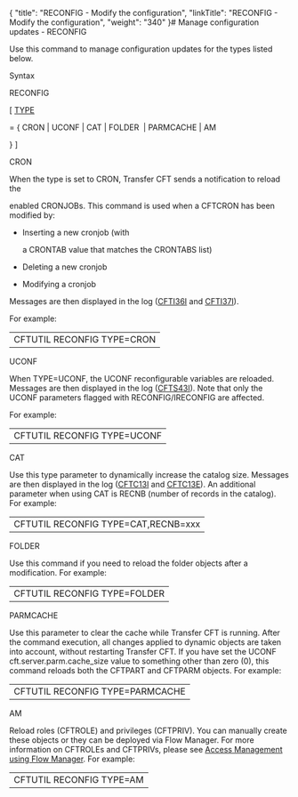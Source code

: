 {
    "title": "RECONFIG - Modify the configuration",
    "linkTitle": "RECONFIG - Modify the configuration",
    "weight": "340"
}# <span id="RECONFIG___Updating_the_configuration"></span>Manage configuration updates - RECONFIG



Use this command to manage configuration updates for the types listed below.



Syntax



RECONFIG



\[ [TYPE](../Parameter_index/type.htm)

= { <span>CRON</span> | UCONF | CAT | FOLDER  | PARMCACHE | AM

} \]



CRON



When the type is set to CRON, Transfer CFT sends a notification to reload the

enabled CRONJOBs. This command is used when a CFTCRON has been modified by:



-   Inserting a new cronjob (with

    a CRONTAB value that matches the CRONTABS list)

-   Deleting a new cronjob

-   Modifying a cronjob



Messages are then displayed in the log ([CFTI36I](../../Troubleshooting/Messages_and_Codes/CFTI_messages.htm) and [CFTI37I](../../Troubleshooting/Messages_and_Codes/CFTI_messages.htm)).



For example:



<table data-cellspacing="0">
<tbody>
<tr>
<td>CFTUTIL RECONFIG TYPE=CRON</td>
</tr>
</tbody>
</table>



UCONF



When TYPE=UCONF, the UCONF reconfigurable variables are reloaded. Messages are then displayed in the log ([CFTS43I](../../Troubleshooting/Messages_and_Codes/CFTS_messages.htm)). Note that only the UCONF parameters flagged with RECONFIG/IRECONFIG are affected.



For example:



<table data-cellspacing="0">
<tbody>
<tr>
<td>CFTUTIL RECONFIG TYPE=UCONF</td>
</tr>
</tbody>
</table>



CAT



Use this type parameter to dynamically increase the catalog size. Messages are then displayed in the log ([CFTC13I](../../Troubleshooting/Messages_and_Codes/CFTC_messages.htm) and [CFTC13E](../../Troubleshooting/Messages_and_Codes/CFTC_messages.htm)). An additional parameter when using CAT is RECNB (number of records in the catalog). For example:



<table data-cellspacing="0">
<tbody>
<tr>
<td>CFTUTIL RECONFIG TYPE=CAT,RECNB=xxx</td>
</tr>
</tbody>
</table>



FOLDER



Use this command if you need to reload the folder objects after a modification. For example:



<table data-cellspacing="0">
<tbody>
<tr>
<td>CFTUTIL RECONFIG TYPE=FOLDER</td>
</tr>
</tbody>
</table>



PARMCACHE



Use this parameter to clear the cache while Transfer CFT is running. After the command execution, all changes applied to dynamic objects are taken into account, without restarting Transfer CFT. If you have set the UCONF <span>cft.server.parm.cache\_size</span> value to something other than zero (0), this command reloads both the CFTPART and CFTPARM objects. For example:



<table data-cellspacing="0">
<tbody>
<tr>
<td>CFTUTIL RECONFIG TYPE=PARMCACHE</td>
</tr>
</tbody>
</table>



AM



Reload roles (CFTROLE) and privileges (CFTPRIV). You can manually create these objects or they can be deployed via Flow Manager. For more information on CFTROLEs and CFTPRIVs, please see <a href="../../../internal_a_m_start_here/fm_access_management">Access Management using Flow Manager</a>. For example:



<table data-cellspacing="0">
<tbody>
<tr>
<td>CFTUTIL RECONFIG TYPE=AM</td>
</tr>
</tbody>
</table>
